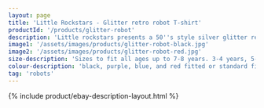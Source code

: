 ```yaml
---
layout: page
title: 'Little Rockstars - Glitter retro robot T-shirt'
productId: '/products/glitter-robot'
description: 'Little rockstars presents a 50''s style silver glitter retro robot t-shirt for boys and girls, available in either fitted or standard sizes.'
image1: '/assets/images/products/glitter-robot-black.jpg'
image2: '/assets/images/products/glitter-robot-red.jpg'
size-description: 'Sizes to fit all ages up to 7-8 years. 3-4 years, 5-6 years and 7-8 years.'
colour-description: 'black, purple, blue, and red fitted or standard fit t-shirt and with glitter robot.'
tag: 'robots'
---
```


{% include product/ebay-description-layout.html %}